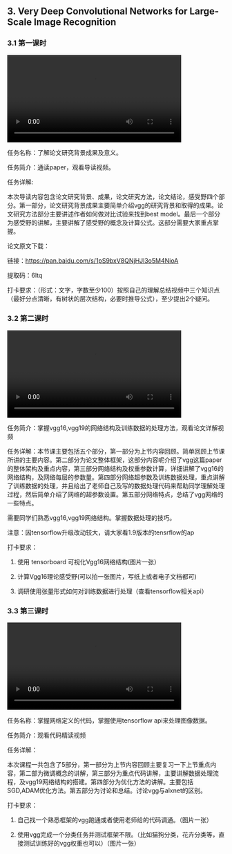 ## 3. Very Deep Convolutional Networks for Large-Scale Image Recognition

### 3.1 第一课时

<video width=80%  controls >
	<source type="video/mp4" src="003-very-deep-convolutional-networks-for-large-scale-image-recognition/003-1.mp4">
</video>

任务名称：了解论文研究背景成果及意义。

任务简介：通读paper，观看导读视频。

任务详解:  

本次导读内容包含论文研究背景、成果，论文研究方法，论文结论，感受野四个部分。第一部分，论文研究背景成果主要简单介绍vgg的研究背景和取得的成果。论文研究方法部分主要讲述作者如何做对比试验来找到best model。最后一个部分为感受野的讲解，主要讲解了感受野的概念及计算公式。这部分需要大家重点掌握。

论文原文下载：

链接：https://pan.baidu.com/s/1pS9bxV8QNjHJl3o5M4NioA 

提取码：6ltq 

打卡要求：（形式：文字，字数至少100）按照自己的理解总结视频中三个知识点（最好分点清晰，有树状的层次结构，必要时推导公式），至少提出2个疑问。



### 3.2 第二课时

<video width=80%  controls >
	<source type="video/mp4" src="003-very-deep-convolutional-networks-for-large-scale-image-recognition/003-2.mp4">
</video>

任务简介：掌握vgg16,vgg19的网络结构及训练数据的处理方法，观看论文详解视频

任务详解：本节课主要包括五个部分，第一部分为上节内容回顾。简单回顾上节课所讲的主要内容。第二部分为论文整体框架，这部分内容呢介绍了vgg这篇paper的整体架构及重点内容，第三部分网络结构及权重参数计算，详细讲解了vgg16的网络结构，及网络每层的参数量。第四部分网络超参数及训练数据处理，重点讲解了训练数据的处理，并且给出了老师自己及写的数据处理代码来帮助同学理解处理过程，然后简单介绍了网络的超参数设置。第五部分网络特点，总结了vgg网络的一些特点。 

需要同学们熟悉vgg16,vgg19网络结构。掌握数据处理的技巧。    

注意：因tensorflow升级改动较大，请大家看1.9版本的tensrflow的ap

打卡要求：

1. 使用 tensorboard 可视化Vgg16网络结构(图片一张）

2. 计算Vgg16理论感受野(可以拍一张图片，写纸上或者电子文档都可)

3. 调研使用张量形式如何对训练数据进行处理（查看tensorflow相关api）



### 3.3 第三课时

<video width=80%  controls >
	<source type="video/mp4" src="003-very-deep-convolutional-networks-for-large-scale-image-recognition/003-3.mp4">
</video>

任务名称：掌握网络定义的代码，掌握使用tensorflow api来处理图像数据。

任务简介：观看代码精读视频

任务详解：

本次课程一共包含了5部分，第一部分为上节内容回顾主要复习一下上节重点内容，第二部为微调概念的讲解，第三部分为重点代码讲解，主要讲解数据处理流程，及vgg19网络结构的搭建。第四部分为优化方法的讲解。主要包括SGD,ADAM优化方法。第五部分为讨论和总结。讨论vgg与alxnet的区别。

打卡要求：

1. 自己找一个熟悉框架的vgg跑通或者使用老师给的代码调通。（图片一张）

2. 使用vgg完成一个分类任务并测试框架不限。（比如猫狗分类，花卉分类等，直接测试训练好的vgg权重也可以）（图片一张）